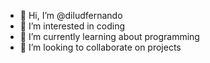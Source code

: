 - 👋 Hi, I’m @diludfernando
- 👀 I’m interested in coding
- 🌱 I’m currently learning about programming
- 💞️ I’m looking to collaborate on projects






<!---
diludfernando/diludfernando is a ✨ special ✨ repository because its `README.md` (this file) appears on your GitHub profile.
You can click the Preview link to take a look at your changes.
--->
